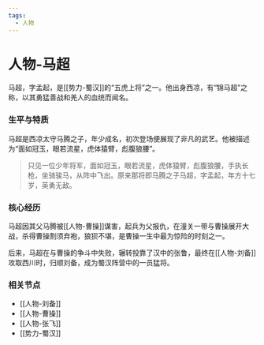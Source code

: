 ```yaml
---
tags:
  - 人物
---
```

# 人物-马超

马超，字孟起，是[[势力-蜀汉]]的“五虎上将”之一。他出身西凉，有“锦马超”之称，以其勇猛善战和羌人的血统而闻名。

### 生平与特质

马超是西凉太守马腾之子，年少成名，初次登场便展现了非凡的武艺。他被描述为“面如冠玉，眼若流星，虎体猿臂，彪腹狼腰”。

> 只见一位少年将军，面如冠玉，眼若流星，虎体猿臂，彪腹狼腰，手执长枪，坐骑骏马，从阵中飞出。原来那将即马腾之子马超，字孟起，年方十七岁，英勇无敌。

### 核心经历

马超因其父马腾被[[人物-曹操]]谋害，起兵为父报仇，在潼关一带与曹操展开大战，杀得曹操割须弃袍，狼狈不堪，是曹操一生中最为惊险的时刻之一。

后来，马超在与曹操的争斗中失败，辗转投靠了汉中的张鲁，最终在[[人物-刘备]]攻取西川时，归顺刘备，成为蜀汉阵营中的一员猛将。

### 相关节点
- [[人物-刘备]]
- [[人物-曹操]]
- [[人物-张飞]]
- [[势力-蜀汉]]
